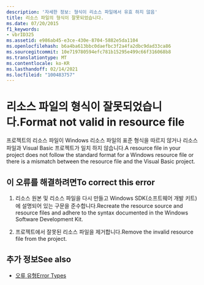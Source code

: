 ```yaml
---
description: '자세한 정보: 형식이 리소스 파일에서 유효 하지 않음'
title: 리소스 파일의 형식이 잘못되었습니다.
ms.date: 07/20/2015
f1_keywords:
- vbrID325
ms.assetid: e986ab45-e3ce-430e-8704-5882e5da1104
ms.openlocfilehash: b6a4ba613bbc0daefbc3f2a4fa2dbc9dad33ca86
ms.sourcegitcommit: 10e719780594efc781b15295e499c66f316068b8
ms.translationtype: MT
ms.contentlocale: ko-KR
ms.lasthandoff: 02/14/2021
ms.locfileid: "100483757"
---
```

# <a name="format-not-valid-in-resource-file"></a><span data-ttu-id="f52e2-103">리소스 파일의 형식이 잘못되었습니다.</span><span class="sxs-lookup"><span data-stu-id="f52e2-103">Format not valid in resource file</span></span>

<span data-ttu-id="f52e2-104">프로젝트의 리소스 파일이 Windows 리소스 파일의 표준 형식을 따르지 않거나 리소스 파일과 Visual Basic 프로젝트가 일치 하지 않습니다.</span><span class="sxs-lookup"><span data-stu-id="f52e2-104">A resource file in your project does not follow the standard format for a Windows resource file or there is a mismatch between the resource file and the Visual Basic project.</span></span>  
  
## <a name="to-correct-this-error"></a><span data-ttu-id="f52e2-105">이 오류를 해결하려면</span><span class="sxs-lookup"><span data-stu-id="f52e2-105">To correct this error</span></span>  
  
1. <span data-ttu-id="f52e2-106">리소스 원본 및 리소스 파일을 다시 만들고 Windows SDK(소프트웨어 개발 키트)에 설명되어 있는 구문을 준수합니다.</span><span class="sxs-lookup"><span data-stu-id="f52e2-106">Recreate the resource source and resource files and adhere to the syntax documented in the Windows Software Development Kit.</span></span>  
  
2. <span data-ttu-id="f52e2-107">프로젝트에서 잘못된 리소스 파일을 제거합니다.</span><span class="sxs-lookup"><span data-stu-id="f52e2-107">Remove the invalid resource file from the project.</span></span>  
  
## <a name="see-also"></a><span data-ttu-id="f52e2-108">추가 정보</span><span class="sxs-lookup"><span data-stu-id="f52e2-108">See also</span></span>

- [<span data-ttu-id="f52e2-109">오류 유형</span><span class="sxs-lookup"><span data-stu-id="f52e2-109">Error Types</span></span>](../programming-guide/language-features/error-types.md)
